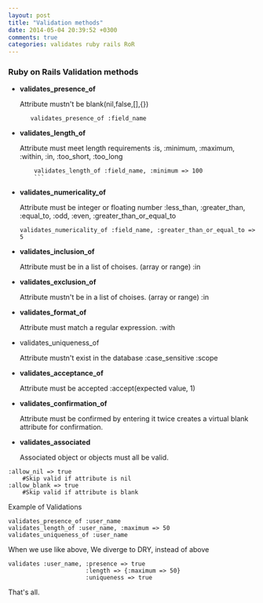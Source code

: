 ```yaml
---
layout: post
title: "Validation methods"
date: 2014-05-04 20:39:52 +0300
comments: true
categories: validates ruby rails RoR
---
```


### Ruby on Rails Validation methods

- **validates_presence_of**

     Attribute mustn't be blank(nil,false,[],{})

     ```
        validates_presence_of :field_name
     ```

- **validates_length_of**

    Attribute must meet length requirements
    :is, :minimum, :maximum, :within, :in, :too_short, :too_long
    ```
        validates_length_of :field_name, :minimum => 100
        ```

- **validates_numericality_of**

    Attribute must be integer or floating number
    :less_than, :greater_than, :equal_to, :odd, :even, :greater_than_or_equal_to

    ```
    validates_numericality_of :field_name, :greater_than_or_equal_to => 5
    ```

- **validates_inclusion_of**

    Attribute must be in a list of choises. (array or range)
    :in

- **validates_exclusion_of**

    Attribute mustn't be in a list of choises. (array or range)
    :in

- **validates_format_of**

    Attribute must match a regular expression.
     :with

- validates_uniqueness_of

    Attribute mustn't exist in the database
    :case_sensitive
    :scope

- **validates_acceptance_of**

    Attribute must be accepted
    :accept(expected value, 1)

- **validates_confirmation_of**

    Attribute must be confirmed by entering it twice creates a virtual blank attribute for confirmation.

- **validates_associated**

    Associated object or objects must all be valid.


```
:allow_nil => true
    #Skip valid if attribute is nil
:allow_blank => true
    #Skip valid if attribute is blank
```

Example of Validations

    
    validates_presence_of :user_name
    validates_length_of :user_name, :maximum => 50
    validates_uniqueness_of :user_name

When we use like above, We diverge to DRY, instead of above


    validates :user_name, :presence => true
                          :length => {:maximum => 50}
                          :uniqueness => true


That's all.



